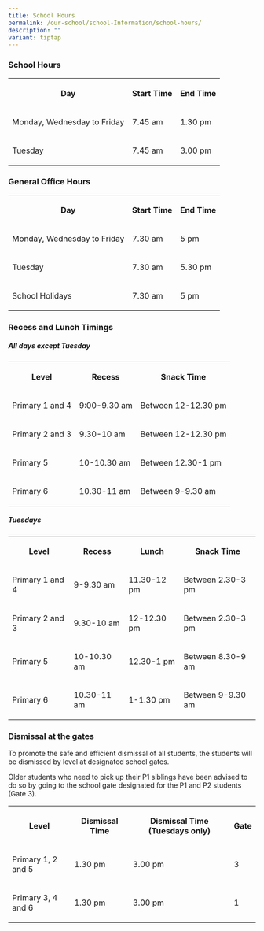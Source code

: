 ```yaml
---
title: School Hours
permalink: /our-school/school-Information/school-hours/
description: ""
variant: tiptap
---
```

<h3>School Hours</h3>
<table style="minWidth: 75px">
<colgroup>
<col>
<col>
<col>
</colgroup>
<tbody>
<tr>
<th rowspan="1" colspan="1">
<p>Day</p>
</th>
<th rowspan="1" colspan="1">
<p>Start Time</p>
</th>
<th rowspan="1" colspan="1">
<p>End Time</p>
</th>
</tr>
<tr>
<td rowspan="1" colspan="1">
<p>Monday, Wednesday to Friday</p>
</td>
<td rowspan="1" colspan="1">
<p>7.45 am</p>
</td>
<td rowspan="1" colspan="1">
<p>1.30 pm</p>
</td>
</tr>
<tr>
<td rowspan="1" colspan="1">
<p>Tuesday</p>
</td>
<td rowspan="1" colspan="1">
<p>7.45 am</p>
</td>
<td rowspan="1" colspan="1">
<p>3.00 pm</p>
</td>
</tr>
</tbody>
</table>
<h3>General Office Hours</h3>
<table style="minWidth: 75px">
<colgroup>
<col>
<col>
<col>
</colgroup>
<tbody>
<tr>
<th rowspan="1" colspan="1">
<p>Day</p>
</th>
<th rowspan="1" colspan="1">
<p>Start Time</p>
</th>
<th rowspan="1" colspan="1">
<p>End Time</p>
</th>
</tr>
<tr>
<td rowspan="1" colspan="1">
<p>Monday, Wednesday to Friday</p>
</td>
<td rowspan="1" colspan="1">
<p>7.30 am</p>
</td>
<td rowspan="1" colspan="1">
<p>5 pm</p>
</td>
</tr>
<tr>
<td rowspan="1" colspan="1">
<p>Tuesday</p>
</td>
<td rowspan="1" colspan="1">
<p>7.30 am</p>
</td>
<td rowspan="1" colspan="1">
<p>5.30 pm</p>
</td>
</tr>
<tr>
<td rowspan="1" colspan="1">
<p>School Holidays</p>
</td>
<td rowspan="1" colspan="1">
<p>7.30 am</p>
</td>
<td rowspan="1" colspan="1">
<p>5 pm</p>
</td>
</tr>
</tbody>
</table>
<h3>Recess and Lunch Timings</h3>
<h5>All days except Tuesday</h5>
<table style="minWidth: 75px">
<colgroup>
<col>
<col>
<col>
</colgroup>
<tbody>
<tr>
<th rowspan="1" colspan="1">
<p>Level</p>
</th>
<th rowspan="1" colspan="1">
<p>Recess</p>
</th>
<th rowspan="1" colspan="1">
<p>Snack Time</p>
</th>
</tr>
<tr>
<td rowspan="1" colspan="1">
<p>Primary 1 and 4</p>
</td>
<td rowspan="1" colspan="1">
<p>9:00-9.30 am</p>
</td>
<td rowspan="1" colspan="1">
<p>Between 12-12.30 pm</p>
</td>
</tr>
<tr>
<td rowspan="1" colspan="1">
<p>Primary 2 and 3</p>
</td>
<td rowspan="1" colspan="1">
<p>9.30-10 am</p>
</td>
<td rowspan="1" colspan="1">
<p>Between 12-12.30 pm</p>
</td>
</tr>
<tr>
<td rowspan="1" colspan="1">
<p>Primary 5</p>
</td>
<td rowspan="1" colspan="1">
<p>10-10.30 am</p>
</td>
<td rowspan="1" colspan="1">
<p>Between 12.30-1 pm</p>
</td>
</tr>
<tr>
<td rowspan="1" colspan="1">
<p>Primary 6</p>
</td>
<td rowspan="1" colspan="1">
<p>10.30-11 am</p>
</td>
<td rowspan="1" colspan="1">
<p>Between 9-9.30 am</p>
</td>
</tr>
</tbody>
</table>
<h5>Tuesdays</h5>
<table style="minWidth: 100px">
<colgroup>
<col>
<col>
<col>
<col>
</colgroup>
<tbody>
<tr>
<th rowspan="1" colspan="1">
<p>Level</p>
</th>
<th rowspan="1" colspan="1">
<p>Recess</p>
</th>
<th rowspan="1" colspan="1">
<p>Lunch</p>
</th>
<th rowspan="1" colspan="1">
<p>Snack Time</p>
</th>
</tr>
<tr>
<td rowspan="1" colspan="1">
<p>Primary 1 and 4</p>
</td>
<td rowspan="1" colspan="1">
<p>9-9.30 am</p>
</td>
<td rowspan="1" colspan="1">
<p>11.30-12 pm</p>
</td>
<td rowspan="1" colspan="1">
<p>Between 2.30-3 pm</p>
</td>
</tr>
<tr>
<td rowspan="1" colspan="1">
<p>Primary 2 and 3</p>
</td>
<td rowspan="1" colspan="1">
<p>9.30-10 am</p>
</td>
<td rowspan="1" colspan="1">
<p>12-12.30 pm</p>
</td>
<td rowspan="1" colspan="1">
<p>Between 2.30-3 pm</p>
</td>
</tr>
<tr>
<td rowspan="1" colspan="1">
<p>Primary 5</p>
</td>
<td rowspan="1" colspan="1">
<p>10-10.30 am</p>
</td>
<td rowspan="1" colspan="1">
<p>12.30-1 pm</p>
</td>
<td rowspan="1" colspan="1">
<p>Between 8.30-9 am</p>
</td>
</tr>
<tr>
<td rowspan="1" colspan="1">
<p>Primary 6</p>
</td>
<td rowspan="1" colspan="1">
<p>10.30-11 am</p>
</td>
<td rowspan="1" colspan="1">
<p>1-1.30 pm</p>
</td>
<td rowspan="1" colspan="1">
<p>Between 9-9.30 am</p>
</td>
</tr>
</tbody>
</table>
<h3>Dismissal at the gates</h3>
<p>To promote the safe and efficient dismissal of all students,&nbsp;the
students will be dismissed by level at designated school gates.</p>
<p>Older students who need to pick up their P1 siblings have been advised
to do so by going to the school gate designated for the P1 and P2&nbsp;students
(Gate 3).</p>
<table style="minWidth: 100px">
<colgroup>
<col>
<col>
<col>
<col>
</colgroup>
<tbody>
<tr>
<th rowspan="1" colspan="1">
<p>Level</p>
</th>
<th rowspan="1" colspan="1">
<p>Dismissal Time</p>
</th>
<th rowspan="1" colspan="1">
<p>Dismissal Time (Tuesdays only)</p>
</th>
<th rowspan="1" colspan="1">
<p>Gate</p>
</th>
</tr>
<tr>
<td rowspan="1" colspan="1">
<p>Primary 1, 2 and 5</p>
</td>
<td rowspan="1" colspan="1">
<p>1.30 pm</p>
</td>
<td rowspan="1" colspan="1">
<p>3.00 pm</p>
</td>
<td rowspan="1" colspan="1">
<p>3</p>
</td>
</tr>
<tr>
<td rowspan="1" colspan="1">
<p>Primary 3, 4 and 6</p>
</td>
<td rowspan="1" colspan="1">
<p>1.30 pm</p>
</td>
<td rowspan="1" colspan="1">
<p>3.00 pm</p>
</td>
<td rowspan="1" colspan="1">
<p>1</p>
</td>
</tr>
</tbody>
</table>
<p></p>